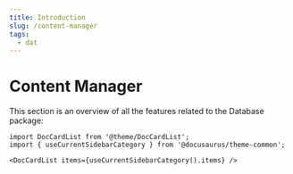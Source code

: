 ```yaml
---
title: Introduction
slug: /content-manager
tags:
  - dat
---
```


# Content Manager

This section is an overview of all the features related to the Database package:

```mdx-code-block
import DocCardList from '@theme/DocCardList';
import { useCurrentSidebarCategory } from '@docusaurus/theme-common';

<DocCardList items={useCurrentSidebarCategory().items} />
```
